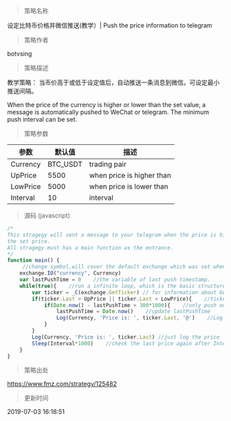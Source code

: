 
> 策略名称

设定比特币价格并微信推送(教学）| Push the price information to telegram

> 策略作者

botvsing

> 策略描述

教学策略：
当币价高于或低于设定值后，自动推送一条消息到微信。可设定最小推送间隔。

When the price of the currency is higher or lower than the set value, a message is automatically pushed to WeChat or telegram. The minimum push interval can be set.

> 策略参数



|参数|默认值|描述|
|----|----|----|
|Currency|BTC_USDT|trading pair|
|UpPrice|5500|when price is higher than|
|LowPrice|5000|when price is lower than|
|Interval|10|interval|


> 源码 (javascript)

``` javascript
/*
This stragegy will sent a message to your telegram when the price is higher or lower than
the set price.
All stragegy must has a main function as the entrance.
*/
function main() {
     //change symbol,will cover the default exchange which was set when start a bot.Currency is a strategy arguments
    exchange.IO("currency", Currency)   
    var lastPushTime = 0    //the variable of last push timestamp.
    while(true){    //run a infinite loop, which is the basic structure
        var ticker = _C(exchange.GetTicker) // for information about GetTicker, check on https://fmz-docs.readthedocs.io/en/latest/code_Instruction/Market%20API.html#getticker
        if(ticker.Last > UpPrice || ticker.Last < LowPrice){    //ticker.Last represents the last deal price
            if(Date.now() - lastPushTime > 300*1000){    //only push once in 5 mins, Date.now() return ms.
                lastPushTime = Date.now()    //update lastPushTime
                Log(Currency, 'Price is: ', ticker.Last, '@')    //Log the price on the bot's page and sent the message. '@' in the end means push message
            }
        }
        Log(Currency, 'Price is: ', ticker.Last) //just log the price
        Sleep(Interval*1000)    //check the last price again after Interval seconds
    }
}
```

> 策略出处

https://www.fmz.com/strategy/125482

> 更新时间

2019-07-03 16:18:51
